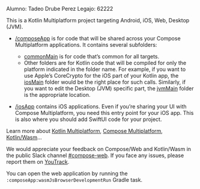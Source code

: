 Alumno: Tadeo Drube Perez
Legajo: 62222

This is a Kotlin Multiplatform project targeting Android, iOS, Web, Desktop (JVM).

* [/composeApp](./composeApp/src) is for code that will be shared across your Compose Multiplatform applications.
  It contains several subfolders:
  - [commonMain](./composeApp/src/commonMain/kotlin) is for code that’s common for all targets.
  - Other folders are for Kotlin code that will be compiled for only the platform indicated in the folder name.
    For example, if you want to use Apple’s CoreCrypto for the iOS part of your Kotlin app,
    the [iosMain](./composeApp/src/iosMain/kotlin) folder would be the right place for such calls.
    Similarly, if you want to edit the Desktop (JVM) specific part, the [jvmMain](./composeApp/src/jvmMain/kotlin)
    folder is the appropriate location.

* [/iosApp](./iosApp/iosApp) contains iOS applications. Even if you’re sharing your UI with Compose Multiplatform,
  you need this entry point for your iOS app. This is also where you should add SwiftUI code for your project.


Learn more about [Kotlin Multiplatform](https://www.jetbrains.com/help/kotlin-multiplatform-dev/get-started.html),
[Compose Multiplatform](https://github.com/JetBrains/compose-multiplatform/#compose-multiplatform),
[Kotlin/Wasm](https://kotl.in/wasm/)…

We would appreciate your feedback on Compose/Web and Kotlin/Wasm in the public Slack channel [#compose-web](https://slack-chats.kotlinlang.org/c/compose-web).
If you face any issues, please report them on [YouTrack](https://youtrack.jetbrains.com/newIssue?project=CMP).

You can open the web application by running the `:composeApp:wasmJsBrowserDevelopmentRun` Gradle task.